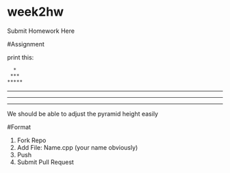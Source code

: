 # week2hw
Submit Homework Here


#Assignment

print this:

      *
     ***
    *****
   *******
  *********
 ***********
 
 We should be able to adjust the pyramid height easily
 
 #Format
 
 1. Fork Repo
 2. Add File: Name.cpp (your name obviously)
 3. Push
 4. Submit Pull Request
